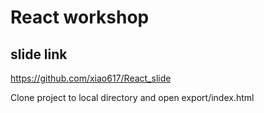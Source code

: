 # React workshop
## slide link
https://github.com/xiao617/React_slide

Clone project to local directory and open export/index.html

## 